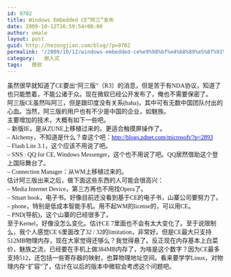 ```yaml
---
id: 9702
title: Windows Embedded CE“阿三”发布
date: 2009-10-12T16:59:54+00:00
author: omale
layout: post
guid: http://hezongjian.com/blog/?p=9702
permalink: '/2009/10/12/windows-embedded-ce%e9%98%bf%e4%b8%89%e5%8f%91%e5%b8%83/'
category:   嵌入式  
tags:   微软
---
```

<p class="MsoNormal" style="margin: 0cm 0cm 0pt;">
  <span lang="EN-US"></span>
</p>

<p class="MsoNormal" style="margin: 0cm 0cm 0pt;">
  <span style="font-family: 宋体; mso-ascii-font-family: Calibri; mso-ascii-theme-font: minor-latin; mso-fareast-font-family: 宋体; mso-fareast-theme-font: minor-fareast; mso-hansi-font-family: Calibri; mso-hansi-theme-font: minor-latin;">虽然很早就知道了</span><span lang="EN-US"><span style="font-family: Calibri;">CE</span></span><span style="font-family: 宋体; mso-ascii-font-family: Calibri; mso-ascii-theme-font: minor-latin; mso-fareast-font-family: 宋体; mso-fareast-theme-font: minor-fareast; mso-hansi-font-family: Calibri; mso-hansi-theme-font: minor-latin;">要出&ldquo;阿三版&rdquo;（</span><span lang="EN-US"><span style="font-family: Calibri;">R3</span></span><span style="font-family: 宋体; mso-ascii-font-family: Calibri; mso-ascii-theme-font: minor-latin; mso-fareast-font-family: 宋体; mso-fareast-theme-font: minor-fareast; mso-hansi-font-family: Calibri; mso-hansi-theme-font: minor-latin;">）的消息，但是苦于有</span><span lang="EN-US"><span style="font-family: Calibri;">NDA</span></span><span style="font-family: 宋体; mso-ascii-font-family: Calibri; mso-ascii-theme-font: minor-latin; mso-fareast-font-family: 宋体; mso-fareast-theme-font: minor-fareast; mso-hansi-font-family: Calibri; mso-hansi-theme-font: minor-latin;">协议，知道了也只能憋着，不能公诸于众。现在微软已经公开发布了，俺也不需要保密了。</span>
</p>

<p class="MsoNormal" style="margin: 0cm 0cm 0pt;">
  <span lang="EN-US"><span style="font-family: Calibri;"> </span></span>
</p>

<p class="MsoNormal" style="margin: 0cm 0cm 0pt;">
  <span style="font-family: 宋体; mso-ascii-font-family: Calibri; mso-ascii-theme-font: minor-latin; mso-fareast-font-family: 宋体; mso-fareast-theme-font: minor-fareast; mso-hansi-font-family: Calibri; mso-hansi-theme-font: minor-latin;">阿三版</span><span lang="EN-US"><span style="font-family: Calibri;">CE</span></span><span style="font-family: 宋体; mso-ascii-font-family: Calibri; mso-ascii-theme-font: minor-latin; mso-fareast-font-family: 宋体; mso-fareast-theme-font: minor-fareast; mso-hansi-font-family: Calibri; mso-hansi-theme-font: minor-latin;">虽然叫阿三，但是跟印度没有关系</span><span lang="EN-US"><span style="font-family: Calibri;">(haha)</span></span><span style="font-family: 宋体; mso-ascii-font-family: Calibri; mso-ascii-theme-font: minor-latin; mso-fareast-font-family: 宋体; mso-fareast-theme-font: minor-fareast; mso-hansi-font-family: Calibri; mso-hansi-theme-font: minor-latin;">，其中可有无数中国团队付出的心血。当然，阿三版的用户也有不少是中国的企业，如魅族。</span>
</p>

<p class="MsoNormal" style="margin: 0cm 0cm 0pt;">
  <span lang="EN-US"><span style="font-family: Calibri;"> </span></span>
</p>

<p class="MsoNormal" style="margin: 0cm 0cm 0pt;">
  <span style="font-family: 宋体; mso-ascii-font-family: Calibri; mso-ascii-theme-font: minor-latin; mso-fareast-font-family: 宋体; mso-fareast-theme-font: minor-fareast; mso-hansi-font-family: Calibri; mso-hansi-theme-font: minor-latin;">主要增加的技术，大概有如下一些吧。</span>
</p>

<p class="MsoNormal" style="margin: 0cm 0cm 0pt;">
  <span lang="EN-US"><span style="font-family: Calibri;">&#8211; </span></span><span style="font-family: 宋体; mso-ascii-font-family: Calibri; mso-ascii-theme-font: minor-latin; mso-fareast-font-family: 宋体; mso-fareast-theme-font: minor-fareast; mso-hansi-font-family: Calibri; mso-hansi-theme-font: minor-latin;">新版</span><span lang="EN-US"><span style="font-family: Calibri;">IE</span></span><span style="font-family: 宋体; mso-ascii-font-family: Calibri; mso-ascii-theme-font: minor-latin; mso-fareast-font-family: 宋体; mso-fareast-theme-font: minor-fareast; mso-hansi-font-family: Calibri; mso-hansi-theme-font: minor-latin;">，是从</span><span lang="EN-US"><span style="font-family: Calibri;">ZUNE</span></span><span style="font-family: 宋体; mso-ascii-font-family: Calibri; mso-ascii-theme-font: minor-latin; mso-fareast-font-family: 宋体; mso-fareast-theme-font: minor-fareast; mso-hansi-font-family: Calibri; mso-hansi-theme-font: minor-latin;">上移植过来的。更适合触摸屏操作了。</span>
</p>

<p class="MsoNormal" style="margin: 0cm 0cm 0pt;">
  <span lang="EN-US"><span style="font-family: Calibri;">&#8211; Alchemy</span></span><span style="font-family: 宋体; mso-ascii-font-family: Calibri; mso-ascii-theme-font: minor-latin; mso-fareast-font-family: 宋体; mso-fareast-theme-font: minor-fareast; mso-hansi-font-family: Calibri; mso-hansi-theme-font: minor-latin;">，不知道是什么？查这个吧：</span><span lang="EN-US"><a href="http://blogs.zdnet.com/microsoft/?p=2893"><span style="font-family: Calibri; color: #0000ff;">http://blogs.zdnet.com/microsoft/?p=2893</span></a></span>
</p>

<p class="MsoNormal" style="margin: 0cm 0cm 0pt;">
  <span lang="EN-US"><span style="font-family: Calibri;">&#8211; Flash Lite 3.1</span></span><span style="font-family: 宋体; mso-ascii-font-family: Calibri; mso-ascii-theme-font: minor-latin; mso-fareast-font-family: 宋体; mso-fareast-theme-font: minor-fareast; mso-hansi-font-family: Calibri; mso-hansi-theme-font: minor-latin;">，这个应该不用说了吧。</span>
</p>

<p class="MsoNormal" style="margin: 0cm 0cm 0pt;">
  <span lang="EN-US"><span style="font-family: Calibri;">&#8211; SNS : QQ for CE, Windows Messenger</span></span><span style="font-family: 宋体; mso-ascii-font-family: Calibri; mso-ascii-theme-font: minor-latin; mso-fareast-font-family: 宋体; mso-fareast-theme-font: minor-fareast; mso-hansi-font-family: Calibri; mso-hansi-theme-font: minor-latin;">，这个也不用说了吧。</span><span lang="EN-US"><span style="font-family: Calibri;">QQ</span></span><span style="font-family: 宋体; mso-ascii-font-family: Calibri; mso-ascii-theme-font: minor-latin; mso-fareast-font-family: 宋体; mso-fareast-theme-font: minor-fareast; mso-hansi-font-family: Calibri; mso-hansi-theme-font: minor-latin;">居然借助这个登上国际舞台了。</span>
</p>

<p class="MsoNormal" style="margin: 0cm 0cm 0pt;">
  <span lang="EN-US"><span style="font-family: Calibri;">&#8211; Connection Manager</span></span><span style="font-family: 宋体; mso-ascii-font-family: Calibri; mso-ascii-theme-font: minor-latin; mso-fareast-font-family: 宋体; mso-fareast-theme-font: minor-fareast; mso-hansi-font-family: Calibri; mso-hansi-theme-font: minor-latin;">：从</span><span lang="EN-US"><span style="font-family: Calibri;">WM</span></span><span style="font-family: 宋体; mso-ascii-font-family: Calibri; mso-ascii-theme-font: minor-latin; mso-fareast-font-family: 宋体; mso-fareast-theme-font: minor-fareast; mso-hansi-font-family: Calibri; mso-hansi-theme-font: minor-latin;">上移植过来的。</span>
</p>

<p class="MsoNormal" style="margin: 0cm 0cm 0pt;">
  <span lang="EN-US"><span style="font-family: Calibri;"> </span></span>
</p>

<p class="MsoNormal" style="margin: 0cm 0cm 0pt;">
  <span style="font-family: 宋体; mso-ascii-font-family: Calibri; mso-ascii-theme-font: minor-latin; mso-fareast-font-family: 宋体; mso-fareast-theme-font: minor-fareast; mso-hansi-font-family: Calibri; mso-hansi-theme-font: minor-latin;">估计阿三版出来之后，做下面这些东西的人可能会很高兴：</span><span lang="EN-US"><span style="font-family: Calibri;"> </span></span>
</p>

<p class="MsoNormal" style="margin: 0cm 0cm 0pt;">
  <span lang="EN-US"><span style="font-family: Calibri;">&#8211; Media Internet Device</span></span><span style="font-family: 宋体; mso-ascii-font-family: Calibri; mso-ascii-theme-font: minor-latin; mso-fareast-font-family: 宋体; mso-fareast-theme-font: minor-fareast; mso-hansi-font-family: Calibri; mso-hansi-theme-font: minor-latin;">，第三方再也不用找</span><span lang="EN-US"><span style="font-family: Calibri;">Opera</span></span><span style="font-family: 宋体; mso-ascii-font-family: Calibri; mso-ascii-theme-font: minor-latin; mso-fareast-font-family: 宋体; mso-fareast-theme-font: minor-fareast; mso-hansi-font-family: Calibri; mso-hansi-theme-font: minor-latin;">了。</span>
</p>

<p class="MsoNormal" style="margin: 0cm 0cm 0pt;">
  <span lang="EN-US"><span style="font-family: Calibri;">&#8211; Smart book</span></span><span style="font-family: 宋体; mso-ascii-font-family: Calibri; mso-ascii-theme-font: minor-latin; mso-fareast-font-family: 宋体; mso-fareast-theme-font: minor-fareast; mso-hansi-font-family: Calibri; mso-hansi-theme-font: minor-latin;">，电子书。好像目前还没看到基于</span><span lang="EN-US"><span style="font-family: Calibri;">CE</span></span><span style="font-family: 宋体; mso-ascii-font-family: Calibri; mso-ascii-theme-font: minor-latin; mso-fareast-font-family: 宋体; mso-fareast-theme-font: minor-fareast; mso-hansi-font-family: Calibri; mso-hansi-theme-font: minor-latin;">的电子书，山寨公司要努力了。</span>
</p>

<p class="MsoNormal" style="margin: 0cm 0cm 0pt;">
  <span lang="EN-US"><span style="font-family: Calibri;">&#8211; phone</span></span><span style="font-family: 宋体; mso-ascii-font-family: Calibri; mso-ascii-theme-font: minor-latin; mso-fareast-font-family: 宋体; mso-fareast-theme-font: minor-fareast; mso-hansi-font-family: Calibri; mso-hansi-theme-font: minor-latin;">，特别是低成本智能手机。用不起</span><span lang="EN-US"><span style="font-family: Calibri;">WM</span></span><span style="font-family: 宋体; mso-ascii-font-family: Calibri; mso-ascii-theme-font: minor-latin; mso-fareast-font-family: 宋体; mso-fareast-theme-font: minor-fareast; mso-hansi-font-family: Calibri; mso-hansi-theme-font: minor-latin;">的</span><span lang="EN-US"><span style="font-family: Calibri;">license</span></span><span style="font-family: 宋体; mso-ascii-font-family: Calibri; mso-ascii-theme-font: minor-latin; mso-fareast-font-family: 宋体; mso-fareast-theme-font: minor-fareast; mso-hansi-font-family: Calibri; mso-hansi-theme-font: minor-latin;">的，可以用</span><span lang="EN-US"><span style="font-family: Calibri;">CE</span></span><span style="font-family: 宋体; mso-ascii-font-family: Calibri; mso-ascii-theme-font: minor-latin; mso-fareast-font-family: 宋体; mso-fareast-theme-font: minor-fareast; mso-hansi-font-family: Calibri; mso-hansi-theme-font: minor-latin;">。</span>
</p>

<p class="MsoNormal" style="margin: 0cm 0cm 0pt;">
  <span lang="EN-US"><span style="font-family: Calibri;">&#8211; PND(</span></span><span style="font-family: 宋体; mso-ascii-font-family: Calibri; mso-ascii-theme-font: minor-latin; mso-fareast-font-family: 宋体; mso-fareast-theme-font: minor-fareast; mso-hansi-font-family: Calibri; mso-hansi-theme-font: minor-latin;">导航</span><span lang="EN-US"><span style="font-family: Calibri;">)</span></span><span style="font-family: 宋体; mso-ascii-font-family: Calibri; mso-ascii-theme-font: minor-latin; mso-fareast-font-family: 宋体; mso-fareast-theme-font: minor-fareast; mso-hansi-font-family: Calibri; mso-hansi-theme-font: minor-latin;">，这个山寨的已经很多了。</span>
</p>

<p class="MsoNormal" style="margin: 0cm 0cm 0pt;">
  <span lang="EN-US"><span style="font-family: Calibri;"> </span></span>
</p>

<p class="MsoNormal" style="margin: 0cm 0cm 0pt;">
  <span style="font-family: 宋体; mso-ascii-font-family: Calibri; mso-ascii-theme-font: minor-latin; mso-fareast-font-family: 宋体; mso-fareast-theme-font: minor-fareast; mso-hansi-font-family: Calibri; mso-hansi-theme-font: minor-latin;">至于</span><span lang="EN-US"><span style="font-family: Calibri;">Kernel</span></span><span style="font-family: 宋体; mso-ascii-font-family: Calibri; mso-ascii-theme-font: minor-latin; mso-fareast-font-family: 宋体; mso-fareast-theme-font: minor-fareast; mso-hansi-font-family: Calibri; mso-hansi-theme-font: minor-latin;">，好像没怎么变化。估计</span><span lang="EN-US"><span style="font-family: Calibri;">CE 7</span></span><span style="font-family: 宋体; mso-ascii-font-family: Calibri; mso-ascii-theme-font: minor-latin; mso-fareast-font-family: 宋体; mso-fareast-theme-font: minor-fareast; mso-hansi-font-family: Calibri; mso-hansi-theme-font: minor-latin;">里面也不会有太大变化了。至于说限制么，我个人感觉</span><span lang="EN-US"><span style="font-family: Calibri;">CE 6</span></span><span style="font-family: 宋体; mso-ascii-font-family: Calibri; mso-ascii-theme-font: minor-latin; mso-fareast-font-family: 宋体; mso-fareast-theme-font: minor-fareast; mso-hansi-font-family: Calibri; mso-hansi-theme-font: minor-latin;">里面改了</span><span lang="EN-US"><span style="font-family: Calibri;">32 / 32</span></span><span style="font-family: 宋体; mso-ascii-font-family: Calibri; mso-ascii-theme-font: minor-latin; mso-fareast-font-family: 宋体; mso-fareast-theme-font: minor-fareast; mso-hansi-font-family: Calibri; mso-hansi-theme-font: minor-latin;">的</span><span lang="EN-US"><span style="font-family: Calibri;">limitation</span></span><span style="font-family: 宋体; mso-ascii-font-family: Calibri; mso-ascii-theme-font: minor-latin; mso-fareast-font-family: 宋体; mso-fareast-theme-font: minor-fareast; mso-hansi-font-family: Calibri; mso-hansi-theme-font: minor-latin;">，非常好。但是</span><span lang="EN-US"><span style="font-family: Calibri;">CE</span></span><span style="font-family: 宋体; mso-ascii-font-family: Calibri; mso-ascii-theme-font: minor-latin; mso-fareast-font-family: 宋体; mso-fareast-theme-font: minor-fareast; mso-hansi-font-family: Calibri; mso-hansi-theme-font: minor-latin;">最大只支持</span><span lang="EN-US"><span style="font-family: Calibri;">512MB</span></span><span style="font-family: 宋体; mso-ascii-font-family: Calibri; mso-ascii-theme-font: minor-latin; mso-fareast-font-family: 宋体; mso-fareast-theme-font: minor-fareast; mso-hansi-font-family: Calibri; mso-hansi-theme-font: minor-latin;">物理内存，现在大家觉得还够么？我觉得悬了。反正现在内存基本上白菜价，魅族之流，已经要在手机上做</span><span lang="EN-US"><span style="font-family: Calibri;">384MB</span></span><span style="font-family: 宋体; mso-ascii-font-family: Calibri; mso-ascii-theme-font: minor-latin; mso-fareast-font-family: 宋体; mso-fareast-theme-font: minor-fareast; mso-hansi-font-family: Calibri; mso-hansi-theme-font: minor-latin;">内存了，为啥是这个数字？因为</span><span lang="EN-US"><span style="font-family: Calibri;">CE</span></span><span style="font-family: 宋体; mso-ascii-font-family: Calibri; mso-ascii-theme-font: minor-latin; mso-fareast-font-family: 宋体; mso-fareast-theme-font: minor-fareast; mso-hansi-font-family: Calibri; mso-hansi-theme-font: minor-latin;">最多支持</span><span lang="EN-US"><span style="font-family: Calibri;">512</span></span><span style="font-family: 宋体; mso-ascii-font-family: Calibri; mso-ascii-theme-font: minor-latin; mso-fareast-font-family: 宋体; mso-fareast-theme-font: minor-fareast; mso-hansi-font-family: Calibri; mso-hansi-theme-font: minor-latin;">，还包括一些寄存器的映射，也算物理地址空间。看来要学学</span><span lang="EN-US"><span style="font-family: Calibri;">Linux</span></span><span style="font-family: 宋体; mso-ascii-font-family: Calibri; mso-ascii-theme-font: minor-latin; mso-fareast-font-family: 宋体; mso-fareast-theme-font: minor-fareast; mso-hansi-font-family: Calibri; mso-hansi-theme-font: minor-latin;">，对物理内存&ldquo;扩容&rdquo;了，估计在以后的版本中微软会考虑这个问题吧。</span>
</p>

<p class="MsoNormal" style="margin: 0cm 0cm 0pt;">
  <span lang="EN-US"><span style="font-family: Calibri;"> </span></span>
</p>